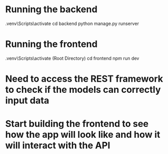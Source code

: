 # Running the backend

.venv\Scripts\activate
cd backend 
python manage.py runserver

# Running the frontend

.venv\Scripts\activate    (Root Directory)
cd frontend
npm run dev

# Need to access the REST framework to check if the models can correctly input data 

# Start building the frontend to see how the app will look like and how it will interact with the API 

